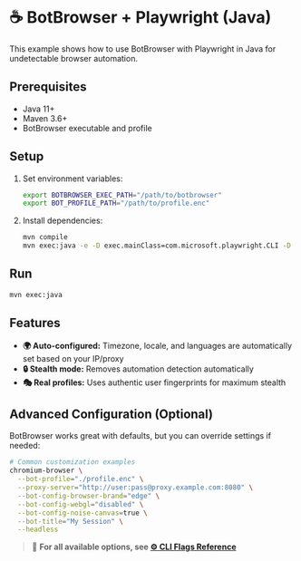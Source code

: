 # ☕ BotBrowser + Playwright (Java)

This example shows how to use BotBrowser with Playwright in Java for undetectable browser automation.

## Prerequisites

- Java 11+
- Maven 3.6+
- BotBrowser executable and profile

## Setup

1. Set environment variables:
   ```bash
   export BOTBROWSER_EXEC_PATH="/path/to/botbrowser"
   export BOT_PROFILE_PATH="/path/to/profile.enc"
   ```

2. Install dependencies:
   ```bash
   mvn compile
   mvn exec:java -e -D exec.mainClass=com.microsoft.playwright.CLI -D exec.args="install chromium"
   ```

## Run

```bash
mvn exec:java
```

## Features

- **🌍 Auto-configured:** Timezone, locale, and languages are automatically set based on your IP/proxy
- **🔒 Stealth mode:** Removes automation detection automatically
- **🎭 Real profiles:** Uses authentic user fingerprints for maximum stealth

## Advanced Configuration (Optional)

BotBrowser works great with defaults, but you can override settings if needed:

```bash
# Common customization examples
chromium-browser \
  --bot-profile="./profile.enc" \
  --proxy-server="http://user:pass@proxy.example.com:8080" \
  --bot-config-browser-brand="edge" \
  --bot-config-webgl="disabled" \
  --bot-config-noise-canvas=true \
  --bot-title="My Session" \
  --headless
```

> 📖 **For all available options, see [⚙️ CLI Flags Reference](../../../cli-flags.md)**